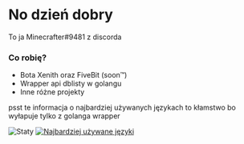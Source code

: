 # No dzień dobry
To ja Minecrafter#9481 z discorda

### Co robię?
- Bota Xenith oraz FiveBit (soon™)<br>
- Wrapper api dblisty w golangu
- Inne różne projekty

psst te informacja o najbardziej używanych językach to kłamstwo bo wyłapuje tylko z golanga wrapper

![Staty](https://github-readme-stats.vercel.app/api?username=Minecrafterr&show_icons=true&theme=tokyonight)
[![Najbardziej używane języki](https://github-readme-stats.vercel.app/api/top-langs/?username=Minecrafterr)](https://github.com/minecrafterr/github-readme-stats)
